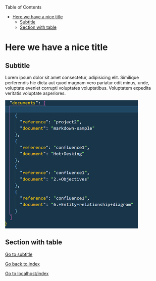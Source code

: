 Table of Contents

*   [Here we have a nice title](#_here_we_have_a_nice_title)
    *   [Subtitle](#_subtitle)
    *   [Section with table](#_section_with_table)

Here we have a nice title
=========================

Subtitle
--------

Lorem ipsum dolor sit amet consectetur, adipisicing elit. Similique perferendis hic dicta aut quod magnam vero pariatur odit minus, unde, voluptate eveniet corrupti voluptates voluptatibus. Voluptatem expedita veritatis voluptate asperiores.

![docs](images/documents.png)

Section with table
------------------

[Go to subtitle](#subtitle)

[Go back to index](index.html)

[Go to localhost/index](http://localhost:8081/index.html)